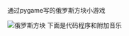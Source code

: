 通过pygame写的俄罗斯方块小游戏


![俄罗斯方块](https://github.com/kangjiehang/computationalphysics_N2015301020076/blob/master/%E4%BF%84%E7%BD%97%E6%96%AF%E6%96%B9%E5%9D%97.gif)
下面是代码程序和附加音乐
[]()
